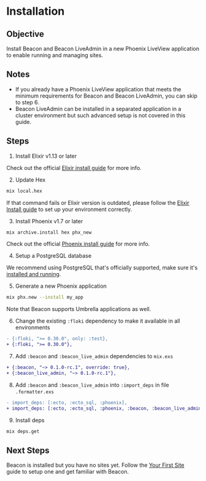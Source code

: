 # Installation

## Objective

Install Beacon and Beacon LiveAdmin in a new Phoenix LiveView application to enable running and managing sites.

## Notes

- If you already have a Phoenix LiveView application that meets the minimum requirements for Beacon and Beacon LiveAdmin, you can skip to step 6.
- Beacon LiveAdmin can be installed in a separated application in a cluster environment but such advanced setup is not covered in this guide.

## Steps

1. Install Elixir v1.13 or later

Check out the official [Elixir install guide](https://elixir-lang.org/install.html) for more info.

2. Update Hex

  ```sh
  mix local.hex
  ```

If that command fails or Elixir version is outdated, please follow the [Elixir Install guide](https://elixir-lang.org/install.html) to set up your environment correctly.

3. Install Phoenix v1.7 or later

  ```sh
  mix archive.install hex phx_new
  ```

Check out the official [Phoenix install guide](https://hexdocs.pm/phoenix/installation.html) for more info.

4. Setup a PostgreSQL database

We recommend using PostgreSQL that's officially supported, make sure it's [installed and running](https://wiki.postgresql.org/wiki/Detailed_installation_guides).

5. Generate a new Phoenix application

  ```sh
  mix phx.new --install my_app
  ```

Note that Beacon supports Umbrella applications as well.

6. Change the existing `:floki` dependency to make it available in all environments

  ```diff
  - {:floki, ">= 0.30.0", only: :test},
  + {:floki, ">= 0.30.0"},
  ```

7. Add `:beacon` and `:beacon_live_admin` dependencies to `mix.exs`

  ```diff
  + {:beacon, "~> 0.1.0-rc.1", override: true},
  + {:beacon_live_admin, "~> 0.1.0-rc.1"},
  ```

8. Add `:beacon` and `:beacon_live_admin` into `:import_deps` in file `.formatter.exs`

  ```diff
  - import_deps: [:ecto, :ecto_sql, :phoenix],
  + import_deps: [:ecto, :ecto_sql, :phoenix, :beacon, :beacon_live_admin],
  ```

9. Install deps

  ```sh
  mix deps.get
  ```

## Next Steps

Beacon is installed but you have no sites yet. Follow the [Your First Site](your-first-site.md) guide to setup one and get familiar with Beacon.
